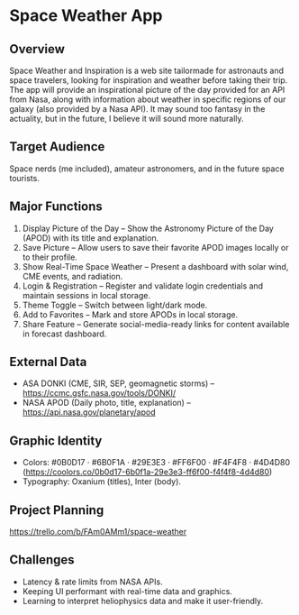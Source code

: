 # Space Weather App

## Overview
Space Weather and Inspiration is a web site tailormade for astronauts and space travelers, looking for inspiration and weather before taking their trip. The app will provide an inspirational picture of the day provided for an API from Nasa, along with information about weather in specific regions of our galaxy (also provided by a Nasa API). It may sound too fantasy in the actuality, but in the future, I believe it will sound more naturally.

## Target Audience
Space nerds (me included), amateur astronomers, and in the future space tourists.

## Major Functions
1.	Display Picture of the Day – Show the Astronomy Picture of the Day (APOD) with its title and explanation.
2.	Save Picture – Allow users to save their favorite APOD images locally or to their profile.
3.	Show Real-Time Space Weather – Present a dashboard with solar wind, CME events, and radiation.
4.	Login & Registration – Register and validate login credentials and maintain sessions in local storage.
5.	Theme Toggle – Switch between light/dark mode.
6.	Add to Favorites – Mark and store APODs in local storage.
7.	Share Feature – Generate social-media-ready links for content available in forecast dashboard.

## External Data
- ASA DONKI (CME, SIR, SEP, geomagnetic storms) – https://ccmc.gsfc.nasa.gov/tools/DONKI/
- NASA APOD (Daily photo, title, explanation) – https://api.nasa.gov/planetary/apod 

## Graphic Identity
- Colors: #0B0D17 · #6B0F1A · #29E3E3 · #FF6F00 · #F4F4F8 · #4D4D80 (https://coolors.co/0b0d17-6b0f1a-29e3e3-ff6f00-f4f4f8-4d4d80)
- Typography: Oxanium (titles), Inter (body).

<link rel="preconnect" href="https://fonts.googleapis.com">
<link rel="preconnect" href="https://fonts.gstatic.com" crossorigin>
<link href="https://fonts.googleapis.com/css2?family=Inter:ital,opsz,wght@0,14..32,100..900;1,14..32,100..900&family=Oxanium:wght@200..800&display=swap" rel="stylesheet">

## Project Planning
https://trello.com/b/FAm0AMm1/space-weather

## Challenges
- Latency & rate limits from NASA APIs.
- Keeping UI performant with real-time data and graphics.
- Learning to interpret heliophysics data and make it user-friendly.

